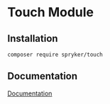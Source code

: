 # Touch Module

## Installation

```
composer require spryker/touch
```

## Documentation

[Documentation](https://spryker.github.io)
